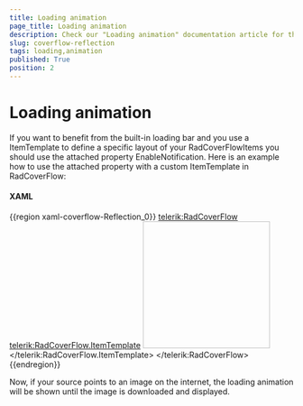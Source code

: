 ```yaml
---
title: Loading animation
page_title: Loading animation
description: Check our "Loading animation" documentation article for the RadCoverflow WPF control.
slug: coverflow-reflection
tags: loading,animation
published: True
position: 2
---
```


# Loading animation

If you want to benefit from the built-in loading bar and you use a ItemTemplate to define a specific layout of your RadCoverFlowItems you should use the attached property EnableNotification. Here is an example how to use the attached property with a custom ItemTemplate in RadCoverFlow:

#### __XAML__

{{region xaml-coverflow-Reflection_0}}
	<telerik:RadCoverFlow>
		<telerik:RadCoverFlow.ItemTemplate>
			<DataTemplate>
				 <Image Source="{Binding}" Width="225" Height="225" Stretch="None" telerik:RadCoverFlow.EnableLoadNotification="True" />
			</DataTemplate>
		</telerik:RadCoverFlow.ItemTemplate>
	</telerik:RadCoverFlow>
{{endregion}}

Now, if your source points to an image on the internet, the loading animation will be shown until the image is downloaded and displayed.
